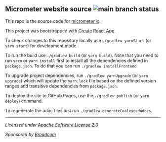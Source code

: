 ## Micrometer website source ![main branch status](https://github.com/micrometer-metrics/micrometer-docs/actions/workflows/ci.yml/badge.svg?branch=main)

This repo is the source code for [micrometer.io](https://micrometer.io).

This project was bootstrapped with [Create React App](https://github.com/facebookincubator/create-react-app).

To check changes to this repository locally use `./gradlew yarnStart` (or `yarn start`) for development mode.

To run the build use `./gradlew build` (or `yarn build`). Note that you need to run `yarn` or `yarn install` first to install all the dependencies defined in `package.json`. To do that you can run `./gradlew installFrontend`

To upgrade project dependencies, run `./gradlew yarnUpgrade` (or `yarn upgrade`) which will update the `yarn.lock` file based on the defined version ranges and transitive dependencies from `package.json`.

To deploy the site to GitHub Pages, use the `./gradlew publish` (or `yarn deploy`) command.

To regenerate the adoc files just run `./gradlew generateCoalescedAdocs`.

-------------------------------------
_Licensed under [Apache Software License 2.0](https://www.apache.org/licenses/LICENSE-2.0)_

_Sponsored by [Broadcom](https://www.broadcom.com/)_
